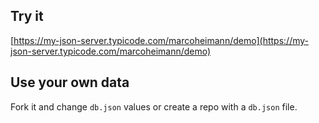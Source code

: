 ## Try it

[https://my-json-server.typicode.com/marcoheimann/demo](https://my-json-server.typicode.com/marcoheimann/demo)

## Use your own data

Fork it and change `db.json` values or create a repo with a `db.json` file.
